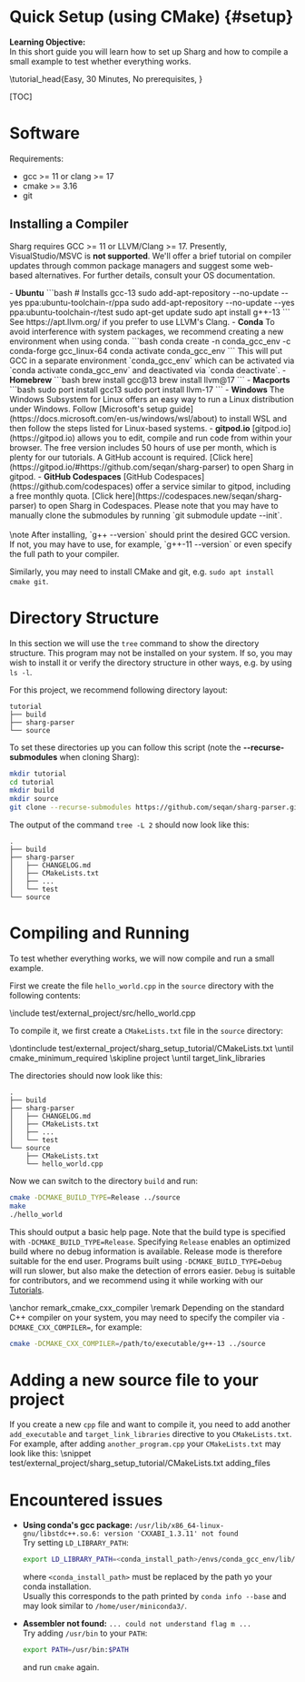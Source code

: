 # Quick Setup (using CMake) {#setup}

<!--
SPDX-FileCopyrightText: 2006-2024 Knut Reinert & Freie Universität Berlin
SPDX-FileCopyrightText: 2016-2024 Knut Reinert & MPI für molekulare Genetik
SPDX-License-Identifier: CC-BY-4.0
-->

<b>Learning Objective:</b><br>
In this short guide you will learn how to set up Sharg and how to compile a small example to test whether everything
works.

\tutorial_head{Easy, 30 Minutes, No prerequisites, }

[TOC]

# Software
Requirements:
  - gcc >= 11 or clang >= 17
  - cmake >= 3.16
  - git

## Installing a Compiler

Sharg requires GCC >= 11 or LLVM/Clang >= 17. Presently, VisualStudio/MSVC is **not supported**.
We'll offer a brief tutorial on compiler updates through common package managers and suggest some web-based
alternatives. For further details, consult your OS documentation.

<div class="tabbed">
- <b class="tab-title">Ubuntu</b>
```bash
# Installs gcc-13
sudo add-apt-repository --no-update --yes ppa:ubuntu-toolchain-r/ppa
sudo add-apt-repository --no-update --yes ppa:ubuntu-toolchain-r/test
sudo apt-get update
sudo apt install g++-13
```
See https://apt.llvm.org/ if you prefer to use LLVM's Clang.
- <b class="tab-title">Conda</b>
To avoid interference with system packages, we recommend creating a new environment when using conda.
```bash
conda create -n conda_gcc_env -c conda-forge gcc_linux-64
conda activate conda_gcc_env
```
This will put GCC in a separate environment `conda_gcc_env` which can be activated via `conda activate conda_gcc_env`
and deactivated via `conda deactivate`.
- <b class="tab-title">Homebrew</b>
```bash
brew install gcc@13
brew install llvm@17
```
- <b class="tab-title">Macports</b>
```bash
sudo port install gcc13
sudo port install llvm-17
```
- <b class="tab-title">Windows</b>
The Windows Subsystem for Linux offers an easy way to run a Linux distribution under Windows.
Follow [Microsoft's setup guide](https://docs.microsoft.com/en-us/windows/wsl/about) to install WSL and then follow
the steps listed for Linux-based systems.
- <b class="tab-title">gitpod.io</b>
[gitpod.io](https://gitpod.io) allows you to edit, compile and run code from within your browser. The free version includes 50
hours of use per month, which is plenty for our tutorials. A GitHub account is required.
[Click here](https://gitpod.io/#https://github.com/seqan/sharg-parser) to open Sharg in gitpod.
- <b class="tab-title">GitHub Codespaces</b>
[GitHub Codespaces](https://github.com/codespaces) offer a service similar to gitpod, including a free monthly quota.
[Click here](https://codespaces.new/seqan/sharg-parser) to open Sharg in Codespaces.
Please note that you may have to manually clone the submodules by running `git submodule update --init`.

</div>

<br>
\note After installing, `g++ --version` should print the desired GCC version.
      If not, you may have to use, for example, `g++-11 --version` or even specify the full path to your compiler.

Similarly, you may need to install CMake and git, e.g. `sudo apt install cmake git`.

# Directory Structure
In this section we will use the `tree` command to show the directory structure. This program may not be installed
on your system. If so, you may wish to install it or verify the directory structure in other ways, e.g. by using
`ls -l`.

For this project, we recommend following directory layout:

```
tutorial
├── build
├── sharg-parser
└── source
```

To set these directories up you can follow this script (note the <b>\--recurse-submodules</b> when cloning Sharg):
```bash
mkdir tutorial
cd tutorial
mkdir build
mkdir source
git clone --recurse-submodules https://github.com/seqan/sharg-parser.git
```

The output of the command `tree -L 2` should now look like this:
```
.
├── build
├── sharg-parser
│   ├── CHANGELOG.md
│   ├── CMakeLists.txt
│   ├── ...
│   └── test
└── source
```

# Compiling and Running

To test whether everything works, we will now compile and run a small example.

First we create the file `hello_world.cpp` in the `source` directory with the following contents:

\include test/external_project/src/hello_world.cpp

To compile it, we first create a `CMakeLists.txt` file in the `source` directory:
<!-- Parsing the snippet like this to avoid verbatim includes of the snippet identifiers if we used nested snippets. -->
<!-- Snippet start -->
\dontinclude test/external_project/sharg_setup_tutorial/CMakeLists.txt
\until cmake_minimum_required
\skipline project
\until target_link_libraries
<!-- Snippet end -->

The directories should now look like this:

```
.
├── build
├── sharg-parser
│   ├── CHANGELOG.md
│   ├── CMakeLists.txt
│   ├── ...
│   └── test
└── source
    ├── CMakeLists.txt
    └── hello_world.cpp
```

Now we can switch to the directory `build` and run:

```bash
cmake -DCMAKE_BUILD_TYPE=Release ../source
make
./hello_world
```

This should output a basic help page. Note that the build type is specified with `-DCMAKE_BUILD_TYPE=Release`.
Specifying `Release` enables an optimized build where no debug information is available. Release mode is therefore
suitable for the end user. Programs built using `-DCMAKE_BUILD_TYPE=Debug` will run slower, but also make the detection
of errors easier. `Debug` is suitable for contributors, and we recommend using it while working with our
[Tutorials](usergroup1.html).

\anchor remark_cmake_cxx_compiler
\remark Depending on the standard C++ compiler on your system, you may need to specify the compiler via
`-DCMAKE_CXX_COMPILER=`, for example:
```bash
cmake -DCMAKE_CXX_COMPILER=/path/to/executable/g++-13 ../source
```

# Adding a new source file to your project

If you create a new `cpp` file and want to compile it, you need to add another `add_executable` and
`target_link_libraries` directive to you `CMakeLists.txt`.
For example, after adding `another_program.cpp` your `CMakeLists.txt` may look like this:
\snippet test/external_project/sharg_setup_tutorial/CMakeLists.txt adding_files

# Encountered issues

* **Using conda's gcc package:** ``/usr/lib/x86_64-linux-gnu/libstdc++.so.6: version 'CXXABI_1.3.11' not found``<br>
  Try setting `LD_LIBRARY_PATH`:
  ```bash
  export LD_LIBRARY_PATH=<conda_install_path>/envs/conda_gcc_env/lib/
  ```
  where `<conda_install_path>` must be replaced by the path yo your conda installation.<br>
  Usually this corresponds to the path printed by `conda info --base` and may look similar to `/home/user/miniconda3/`.

* **Assembler not found:** `... could not understand flag m ...`<br>
  Try adding `/usr/bin` to your `PATH`:
  ```bash
  export PATH=/usr/bin:$PATH
  ```
  and run `cmake` again.
